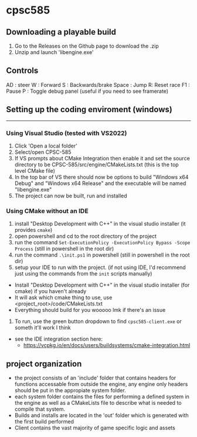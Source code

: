 # cpsc585

## Downloading a playable build
1. Go to the Releases on the Github page to download the .zip
1. Unzip and launch 'libengine.exe'

## Controls
AD : steer
W : Forward
S : Backwards/brake
Space : Jump
R: Reset race
F1 : Pause
P : Toggle debug panel (useful if you need to see framerate)

## Setting up the coding enviroment (windows)
---
### Using Visual Studio (tested with VS2022)
1. Click 'Open a local folder'
1. Select/open CPSC-585
1. If VS prompts about CMake Integration then enable it and set the source directory to be CPSC-585/src/engine/CMakeLists.txt (this is the top level CMake file)
1. In the top bar of VS there should now be options to build "Windows x64 Debug" and "Windows x64 Release" and the executable will be named "libengine.exe"
1. The project can now be built, run and installed

### Using CMake without an IDE
1. install "Desktop Development with C++" in the visual studio installer (it provides `cmake`)
1. open powershell and cd to the root directory of the project
1. run the command `Set-ExecutionPolicy -ExecutionPolicy Bypass -Scope Process` (still in powershell in the root dir)
1. run the command `.\init.ps1` in powershell (still in powershell in the root dir)
1. setup your IDE to run with the project. (if not using IDE, I'd recommend just using the commands from the `init` scripts manually)
- Install "Desktop Development with C++" in the visual studio installer (for cmake) if you haven't already
- It will ask which cmake thing to use, use <project_root>/code/CMakeLists.txt
- Everything should build for you wooooo lmk if there's an issue
1. To run, use the green button dropdown to find `cpsc585-client.exe` or someth it'll work I think

- see the IDE integration section here:
  - https://vcpkg.io/en/docs/users/buildsystems/cmake-integration.html
  
## project organization

- the project consists of an 'include' folder that contains headers for functions accessable from outside the engine, any engine only headers should be put in the appropiate system folder.
- each system folder contains the files for performing a defined system in the engine as well as a CMakeLists file to describe what is needed to compile that system.
- Builds and installs are located in the 'out' folder which is generated with the first build performed
- Client contains the vast majority of game specific logic and assets

